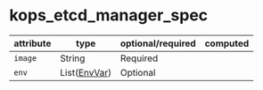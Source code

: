# kops_etcd_manager_spec

| attribute | type | optional/required | computed |
| --- | --- | --- | --- |
| `image` | String | Required |  |
| `env` | List([EnvVar](./EnvVar.generated.md)) | Optional |  |
